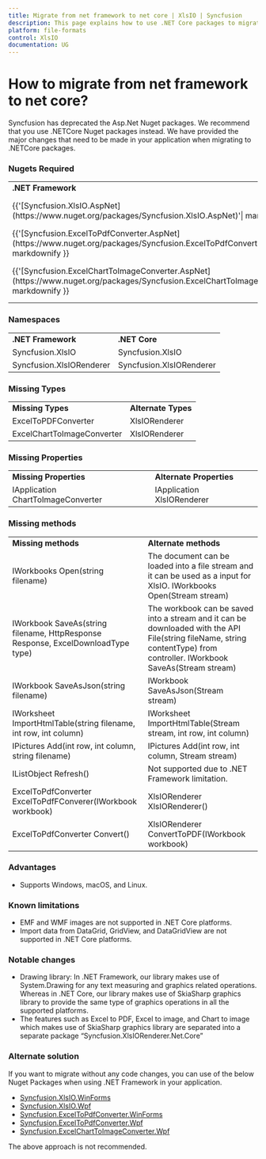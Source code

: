 ```yaml
---
title: Migrate from net framework to net core | XlsIO | Syncfusion
description: This page explains how to use .NET Core packages to migrate from .NET Framework to .NET Core
platform: file-formats
control: XlsIO
documentation: UG
---
```


# How to migrate from net framework to net core?

Syncfusion has deprecated the Asp.Net Nuget packages. We recommend that you use .NETCore Nuget packages instead. We have provided the major changes that need to be made in your application when migrating to .NETCore packages.

### Nugets Required
<table>
        <tr>
            <td>
                <b>.NET Framework</b>
            </td>
            <td>
                <b>.NET Core</b>
            </td>
        </tr>
        <tr>
            <td>
                {{'[Syncfusion.XlsIO.AspNet](https://www.nuget.org/packages/Syncfusion.XlsIO.AspNet)'| markdownify }}
            </td>
            <td>
               {{'[Syncfusion.XlsIO.Net.Core](https://www.nuget.org/packages/Syncfusion.XlsIO.Net.Core)'| markdownify }}
            </td>
        </tr>
        <tr>
            <td>
                {{'[Syncfusion.ExcelToPdfConverter.AspNet](https://www.nuget.org/packages/Syncfusion.ExcelToPdfConverter.AspNet)'| markdownify }}
            </td>
            <td>
                {{'[Syncfusion.XlsIORenderer](https://www.nuget.org/packages/Syncfusion.XlsIORenderer.Net.Core)'| markdownify }}
            </td>
        </tr>
        <tr>
            <td>
                {{'[Syncfusion.ExcelChartToImageConverter.AspNet](https://www.nuget.org/packages/Syncfusion.ExcelChartToImageConverter.AspNet)'| markdownify }}
            </td>
            <td>
                Not needed. This functionalities are moved to {{'[Syncfusion.XlsIORenderer](https://www.nuget.org/packages/Syncfusion.XlsIORenderer.Net.Core)'| markdownify }}
            </td>
        </tr>
</table>

### Namespaces

<table>
        <tr>
            <td>
                <b>.NET Framework</b> 
            </td>
            <td>
                <b>.NET Core</b> 
            </td>
        </tr>
        <tr>
            <td>
                Syncfusion.XlsIO 
            </td>
            <td>
                Syncfusion.XlsIO 
            </td>
        </tr>
        <tr>
            <td>
                Syncfusion.XlsIORenderer 
            </td>
            <td>
                Syncfusion.XlsIORenderer 
            </td>
        </tr>
</table>

### Missing Types
<table>
        <tr>
            <td>
                <b>Missing Types</b> 
            </td>
            <td>
                <b>Alternate Types</b> 
            </td>
        </tr>
        <tr>
            <td>
                ExcelToPDFConverter
            </td>
            <td>
                XlsIORenderer 
            </td>
        </tr>
        <tr>
            <td>
                ExcelChartToImageConverter 
            </td>
            <td>
                XlsIORenderer 
            </td>
        </tr>
</table>


### Missing Properties
<table>
        <tr>
            <td>
                <b>Missing Properties</b> 
            </td>
            <td>
                <b>Alternate Properties</b> 
            </td>
        </tr>
        <tr>
            <td>
                IApplication ChartToImageConverter 
            </td>
            <td>
                IApplication XlsIORenderer 
            </td>
        </tr>
</table>

### Missing methods
<table>
        <tr>
            <td>
                <b>Missing methods</b> 
            </td>
            <td>
                <b>Alternate methods</b> 
            </td>
        </tr>
        <tr>
            <td>
                IWorkbooks Open(string filename)   
            </td>
            <td>
			The document can be loaded into a file stream and it can be used as a input for XlsIO. 
                IWorkbooks Open(Stream stream)                   
            </td>
        </tr>
        <tr>
            <td>
                IWorkbook SaveAs(string filename, HttpResponse Response, ExcelDownloadType type) 
            </td>
            <td>
			The workbook can be saved into a stream and it can be downloaded with the API File(string fileName, string contentType) from controller.
                IWorkbook SaveAs(Stream stream) 
            </td>
        </tr>
        <tr>
            <td>
                IWorkbook SaveAsJson(string filename) 
            </td>
            <td>
                IWorkbook SaveAsJson(Stream stream) 
            </td>
        </tr>
        <tr>
            <td>
                IWorksheet ImportHtmlTable(string filename, int row, int column) 
            </td>
            <td>
                IWorksheet ImportHtmlTable(Stream stream, int row, int column) 
            </td>
        </tr>
		<tr>
            <td>
                IPictures Add(int row, int column, string filename) 
            </td>
            <td>
                IPictures Add(int row, int column, Stream stream) 
            </td>
        </tr>
        <tr>
            <td>
                IListObject Refresh() 
            </td>
            <td>
                Not supported due to .NET Framework limitation. 
            </td>
        </tr>
        <tr>
            <td>
                ExcelToPdfConverter ExcelToPdfFConverer(IWorkbook workbook) 
            </td>
            <td>
                XlsIORenderer XlsIORenderer() 
            </td>
        </tr>
        <tr>
            <td>
                ExcelToPdfConverter Convert() 
            </td>
            <td>
                XlsIORenderer ConvertToPDF(IWorkbook workbook) 
            </td>
        </tr>
</table>


### Advantages
*	Supports Windows, macOS, and Linux.

### Known limitations
*	EMF and WMF images are not supported in .NET Core platforms.
*	Import data from DataGrid, GridView, and DataGridView are not supported in .NET Core platforms.

### Notable changes
*	Drawing library: In .NET Framework, our library makes use of System.Drawing for any text measuring and graphics related operations. Whereas in .NET Core, our library makes use of SkiaSharp graphics library to provide the same type of graphics operations in all the supported platforms.
*	The features such as Excel to PDF, Excel to image, and Chart to image which makes use of SkiaSharp graphics library are separated into a separate package “Syncfusion.XlsIORenderer.Net.Core”

### Alternate solution
If you want to migrate without any code changes, you can use of the below Nuget Packages when using .NET Framework in your application.

*	[Syncfusion.XlsIO.WinForms](https://www.nuget.org/packages/Syncfusion.XlsIO.WinForms)
*	[Syncfusion.XlsIO.Wpf](https://www.nuget.org/packages/Syncfusion.XlsIO.Wpf)
*	[Syncfusion.ExcelToPdfConverter.WinForms](https://www.nuget.org/packages/Syncfusion.ExcelToPdfConverter.WinForms)
*	[Syncfusion.ExcelToPdfConverter.Wpf](https://www.nuget.org/packages/Syncfusion.ExcelToPdfConverter.Wpf)
*	[Syncfusion.ExcelChartToImageConverter.Wpf](https://www.nuget.org/packages/Syncfusion.ExcelChartToImageConverter.WPF)

The above approach is not recommended.
